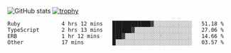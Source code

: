 ![GitHub stats](https://github-readme-stats.vercel.app/api?username=ksk001100&show_icons=true&theme=tokyonight)
[![trophy](https://github-profile-trophy.vercel.app/?username=ksk001100&theme=onedark)](https://github.com/ryo-ma/github-profile-trophy)

<!--START_SECTION:waka-->

```text
Ruby             4 hrs 12 mins   ████████████▓░░░░░░░░░░░░   51.18 %
TypeScript       2 hrs 13 mins   ██████▓░░░░░░░░░░░░░░░░░░   27.06 %
ERB              1 hr 12 mins    ███▓░░░░░░░░░░░░░░░░░░░░░   14.66 %
Other            17 mins         █░░░░░░░░░░░░░░░░░░░░░░░░   03.57 %
```

<!--END_SECTION:waka-->

